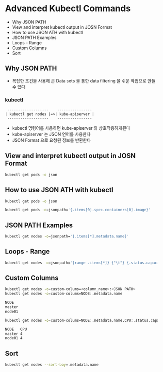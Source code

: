 # Advanced Kubectl Commands

* Why JSON PATH
* View and interpret kubectl output in JOSN Format
* How to use JSON ATH with kubectl
* JSON PATH Examples
* Loops - Range
* Custom Columns
* Sort

## Why JSON PATH

* 복잡한 조건을 사용해 큰 Data sets 을 통한 data filtering 을 쉬운 작업으로 만들 수 있다

### kubectl

```
 -------------------    ---------------- 
| kubectl get nodes |=>| kube-apiserver |
 -------------------    ---------------- 
```
* kubectl 명령어를 사용하면 kube-apiserver 와 상호작용하게된다
* kube-apiserver 는 JSON 언어를 사용한다
* JSON Format 으로 요청된 정보를 반환한다


## View and interpret kubectl output in JOSN Format

```bash
kubectl get pods -o json
```

## How to use JSON ATH with kubectl

```bash
kubectl get pods -o json

kubectl get pods -o=jsonpath='{.items[0].spec.containers[0].image}'
```

## JSON PATH Examples

```bash
kubectl get nodes -o=jsonpath='{.items[*].metadata.name}'
```

## Loops - Range

```bash
kubectl get nodes -o=jsonpath='{range .items[*]} {"\t"} {.status.capacity.cpu}{"\n"}{end}'
```

## Custom Columns

```bash
kubectl get nodes -o=custom-colums=<column_name>:<JSON PATH>
kubectl get nodes -o=custom-colums=NODE:.metadata.name

NODE
master
node01

kubectl get nodes -o=custom-colums=NODE:.metadata.name,CPU:.status.capacity

NODE   CPU
master 4
node01 4
```

## Sort

```bash
kubeclt get nodes --sort-boy=.metadata.name
```